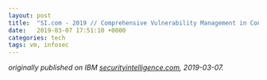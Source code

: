 ```yaml
---
layout: post
title:  "SI.com - 2019 // Comprehensive Vulnerability Management in Connected Security Solutions"
date:   2019-03-07 17:51:10 +0000
categories: tech
tags: vm, infosec 
---
```


_originally published on IBM [securityintelligence.com](https://securityintelligence.com/comprehensive-vulnerability-management-in-connected-security-solutions/), 2019-03-07._


